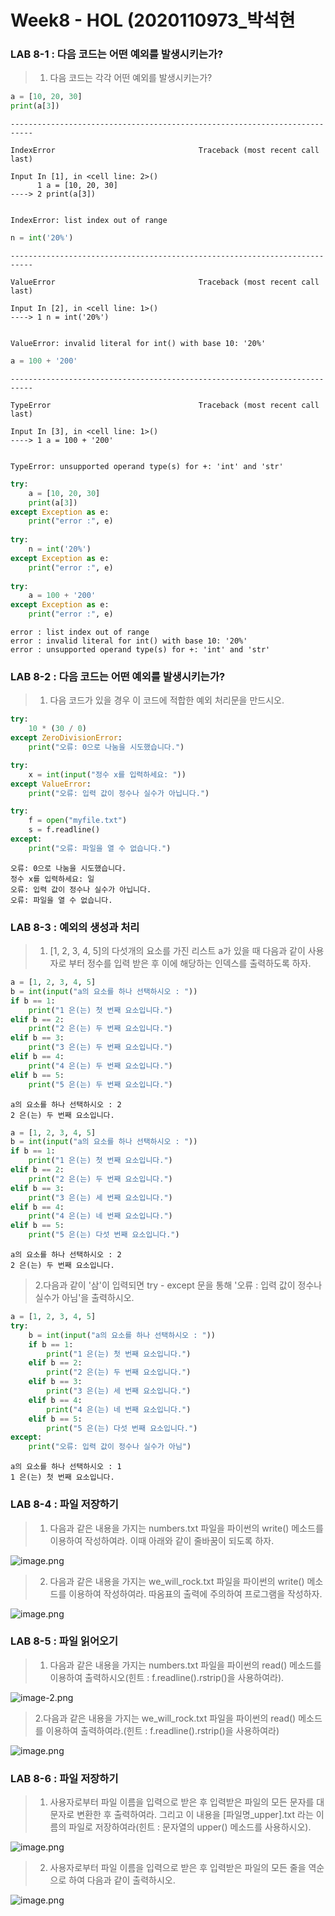 # Week8 - HOL (2020110973_박석현

### LAB 8-1 : 다음 코드는 어떤 예외를 발생시키는가?

> 1. 다음 코드는 각각 어떤 예외를 발생시키는가?


```python
a = [10, 20, 30]
print(a[3])
```


    ---------------------------------------------------------------------------

    IndexError                                Traceback (most recent call last)

    Input In [1], in <cell line: 2>()
          1 a = [10, 20, 30]
    ----> 2 print(a[3])
    

    IndexError: list index out of range



```python
n = int('20%')
```


    ---------------------------------------------------------------------------

    ValueError                                Traceback (most recent call last)

    Input In [2], in <cell line: 1>()
    ----> 1 n = int('20%')
    

    ValueError: invalid literal for int() with base 10: '20%'



```python
a = 100 + '200'
```


    ---------------------------------------------------------------------------

    TypeError                                 Traceback (most recent call last)

    Input In [3], in <cell line: 1>()
    ----> 1 a = 100 + '200'
    

    TypeError: unsupported operand type(s) for +: 'int' and 'str'



```python
try:
    a = [10, 20, 30]
    print(a[3])
except Exception as e:
    print("error :", e)
    
try:
    n = int('20%')
except Exception as e:
    print("error :", e)
    
try:
    a = 100 + '200'
except Exception as e:
    print("error :", e)
```

    error : list index out of range
    error : invalid literal for int() with base 10: '20%'
    error : unsupported operand type(s) for +: 'int' and 'str'
    

### LAB 8-2 : 다음 코드는 어떤 예외를 발생시키는가?

> 1. 다음 코드가 있을 경우 이 코드에 적합한 예외 처리문을 만드시오.


```python
try:
    10 * (30 / 0)
except ZeroDivisionError:
    print("오류: 0으로 나눔을 시도했습니다.")

try:
    x = int(input("정수 x를 입력하세요: "))
except ValueError:
    print("오류: 입력 값이 정수나 실수가 아닙니다.")

try:
    f = open("myfile.txt")
    s = f.readline()
except:
    print("오류: 파일을 열 수 없습니다.")
```

    오류: 0으로 나눔을 시도했습니다.
    정수 x를 입력하세요: 일
    오류: 입력 값이 정수나 실수가 아닙니다.
    오류: 파일을 열 수 없습니다.
    

### LAB 8-3 : 예외의 생성과 처리

> 1. [1, 2, 3, 4, 5]의 다섯개의 요소를 가진 리스트 a가 있을 때 다음과 같이 사용자로 부터 정수를 입력 받은 후 이에 해당하는 인덱스를 출력하도록 하자.


```python
a = [1, 2, 3, 4, 5]
b = int(input("a의 요소를 하나 선택하시오 : "))
if b == 1:
    print("1 은(는) 첫 번째 요소입니다.")
elif b == 2:
    print("2 은(는) 두 번째 요소입니다.")
elif b == 3:
    print("3 은(는) 두 번째 요소입니다.")
elif b == 4:
    print("4 은(는) 두 번째 요소입니다.")
elif b == 5:
    print("5 은(는) 두 번째 요소입니다.")
```

    a의 요소를 하나 선택하시오 : 2
    2 은(는) 두 번째 요소입니다.
    


```python
a = [1, 2, 3, 4, 5]
b = int(input("a의 요소를 하나 선택하시오 : "))
if b == 1:
    print("1 은(는) 첫 번째 요소입니다.")
elif b == 2:
    print("2 은(는) 두 번째 요소입니다.")
elif b == 3:
    print("3 은(는) 세 번째 요소입니다.")
elif b == 4:
    print("4 은(는) 네 번째 요소입니다.")
elif b == 5:
    print("5 은(는) 다섯 번째 요소입니다.")
```

    a의 요소를 하나 선택하시오 : 2
    2 은(는) 두 번째 요소입니다.
    

> 2.다음과 같이 '삼'이 입력되면 try - except 문을 통해 '오류 : 입력 값이 정수나 실수가 아님'을 출력하시오.


```python
a = [1, 2, 3, 4, 5]
try:
    b = int(input("a의 요소를 하나 선택하시오 : "))
    if b == 1:
        print("1 은(는) 첫 번째 요소입니다.")
    elif b == 2:
        print("2 은(는) 두 번째 요소입니다.")
    elif b == 3:
        print("3 은(는) 세 번째 요소입니다.")
    elif b == 4:
        print("4 은(는) 네 번째 요소입니다.")
    elif b == 5:
        print("5 은(는) 다섯 번째 요소입니다.")
except:
    print("오류: 입력 값이 정수나 실수가 아님")
```

    a의 요소를 하나 선택하시오 : 1
    1 은(는) 첫 번째 요소입니다.
    

### LAB 8-4 : 파일 저장하기

> 1. 다음과 같은 내용을 가지는 numbers.txt 파일을 파이썬의 write() 메소드를 이용하여 작성하여라. 이때 아래와 같이 줄바꿈이 되도록 하자.

![image.png](attachment:image.png)

> 2. 다음과 같은 내용을 가지는 we_will_rock.txt 파일을 파이썬의 write() 메소드를 이용하여 작성하여라. 따옴표의 출력에 주의하여 프로그램을 작성하자.

![image.png](attachment:image.png)

### LAB 8-5 : 파일 읽어오기

> 1. 다음과 같은 내용을 가지는 numbers.txt 파일을 파이썬의 read() 메소드를 이용하여 출력하시오(힌트 : f.readline().rstrip()을 사용하여라).

![image-2.png](attachment:image-2.png)

> 2.다음과 같은 내용을 가지는 we_will_rock.txt 파일을 파이썬의 read() 메소드를 이용하여 출력하여라.(힌트 : f.readline().rstrip()을 사용하여라)

![image.png](attachment:image.png)

### LAB 8-6 : 파일 저장하기

> 1. 사용자로부터 파일 이름을 입력으로 받은 후 입력받은 파일의 모든 문자를 대문자로 변환한 후 출력하여라. 그리고 이 내용을 [파일명_upper].txt 라는 이름의 파일로 저장하여라(힌트 : 문자열의 upper() 메소드를 사용하시오).

![image.png](attachment:image.png)

> 2. 사용자로부터 파일 이름을 입력으로 받은 후 입력받은 파일의 모든 줄을 역순으로 하여 다음과 같이 출력하시오.

![image.png](attachment:image.png)


```python

```
